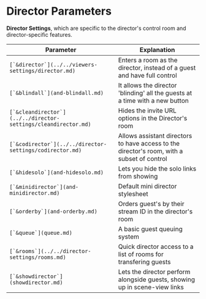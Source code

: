 # Director Parameters

**Director Settings**, which are specific to the director's control room and director-specific features.

| Parameter                                                        | Explanation                                                                                |
| ---------------------------------------------------------------- | ------------------------------------------------------------------------------------------ |
| ``[`&director`](../../viewers-settings/director.md)``            | Enters a room as the director, instead of a guest and have full control                    |
| ``[`&blindall`](and-blindall.md)``                               | It allows the director 'blinding' all the guests at a time with a new button               |
| ``[`&cleandirector`](../../director-settings/cleandirector.md)`` | Hides the invite URL options in the Director's room                                        |
| ``[`&codirector`](../../director-settings/codirector.md)``       | Allows assistant directors to have access to the director's room, with a subset of control |
| ``[`&hidesolo`](and-hidesolo.md)``                               | Lets you hide the solo links from showing                                                  |
| ``[`&minidirector`](and-minidirector.md)``                       | Default mini director stylesheet                                                           |
| ``[`&orderby`](and-orderby.md)``                                 | Orders guest's by their stream ID in the director's room                                   |
| ``[`&queue`](queue.md)``                                         | A basic guest queuing system                                                               |
| ``[`&rooms`](../../director-settings/rooms.md)``                 | Quick director access to a list of rooms for transfering guests                            |
| ``[`&showdirector`](showdirector.md)``                           | Lets the director perform alongside guests, showing up in scene-view links                 |
